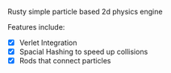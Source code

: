 Rusty simple particle based 2d physics engine

Features include: 
 - [x] Verlet Integration
 - [x] Spacial Hashing to speed up collisions
 - [x] Rods that connect particles